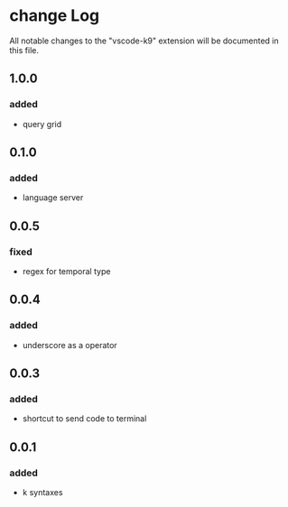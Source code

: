 # change Log

All notable changes to the "vscode-k9" extension will be documented in this file.

## 1.0.0

### added

-   query grid

## 0.1.0

### added

-   language server

## 0.0.5

### fixed

-   regex for temporal type

## 0.0.4

### added

-   underscore as a operator

## 0.0.3

### added

-   shortcut to send code to terminal

## 0.0.1

### added

-   k syntaxes
